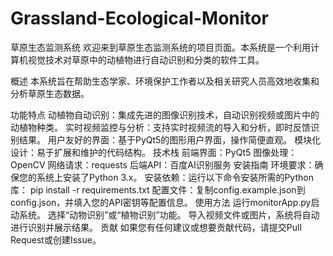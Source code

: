 # Grassland-Ecological-Monitor
草原生态监测系统
欢迎来到草原生态监测系统的项目页面。本系统是一个利用计算机视觉技术对草原中的动植物进行自动识别和分类的软件工具。

概述
本系统旨在帮助生态学家、环境保护工作者以及相关研究人员高效地收集和分析草原生态数据。

功能特点
动植物自动识别：集成先进的图像识别技术，自动识别视频或图片中的动植物种类。
实时视频监控与分析：支持实时视频流的导入和分析，即时反馈识别结果。
用户友好的界面：基于PyQt5的图形用户界面，操作简便直观。
模块化设计：易于扩展和维护的代码结构。
技术栈
前端界面：PyQt5
图像处理：OpenCV
网络请求：requests
后端API：百度AI识别服务
安装指南
环境要求：确保您的系统上安装了Python 3.x。
安装依赖：运行以下命令安装所需的Python库：
pip install -r requirements.txt
配置文件：复制config.example.json到config.json，并填入您的API密钥等配置信息。
使用方法
运行monitorApp.py启动系统。
选择“动物识别”或“植物识别”功能。
导入视频文件或图片，系统将自动进行识别并展示结果。
贡献
如果您有任何建议或想要贡献代码，请提交Pull Request或创建Issue。
